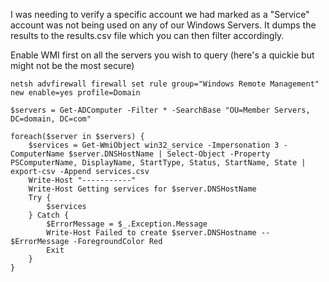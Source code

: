 I was needing to verify a specific account we had marked as a "Service" account was not being used on any of our Windows Servers.  It dumps the results to the results.csv file which you can then filter accordingly.

Enable WMI first on all the servers you wish to query (here's a quickie but might not be the most secure) 

`netsh advfirewall firewall set rule group="Windows Remote Management" new enable=yes profile=Domain`

    $servers = Get-ADComputer -Filter * -SearchBase "OU=Member Servers, DC=domain, DC=com"

    foreach($server in $servers) {
        $services = Get-WmiObject win32_service -Impersonation 3 -ComputerName $server.DNSHostName | Select-Object -Property PSComputerName, DisplayName, StartType, Status, StartName, State | export-csv -Append services.csv
        Write-Host "-----------"
        Write-Host Getting services for $server.DNSHostName
        Try {
            $services
        } Catch {
            $ErrorMessage = $_.Exception.Message
            Write-Host Failed to create $server.DNSHostname -- $ErrorMessage -ForegroundColor Red
            Exit
        }
    }
